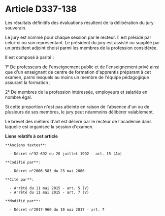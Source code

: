 # Article D337-138

Les résultats définitifs des évaluations résultent de la délibération du jury souverain.

Le jury est nommé pour chaque session par le recteur. Il est présidé par celui-ci ou son représentant. Le président du jury
est assisté ou suppléé par un président adjoint choisi parmi les membres de la profession considérée.

Il est composé à parité :

1° De professeurs de l'enseignement public et de l'enseignement privé ainsi que d'un enseignant de centre de formation
d'apprentis préparant à cet examen, parmi lesquels au moins un membre de l'équipe pédagogique assurant la formation ;

2° De membres de la profession intéressée, employeurs et salariés en nombre égal.

Si cette proportion n'est pas atteinte en raison de l'absence d'un ou de plusieurs de ses membres, le jury peut néanmoins
délibérer valablement.

Le brevet des métiers d'art est délivré par le recteur de l'académie dans laquelle est organisée la session d'examen.

**Liens relatifs à cet article**

	**Anciens textes**:

	  - Décret n°92-692 du 20 juillet 1992 - art. 15 (Ab)

	**Codifié par**:

	  - Décret n°2006-583 du 23 mai 2006

	**Cité par**:

	  - Arrêté du 11 mai 2015 - art. 5 (V)
	  - Arrêté du 11 mai 2015 - art. 7 (V)

	**Modifié par**:

	  - Décret n°2017-960 du 10 mai 2017 - art. 7
